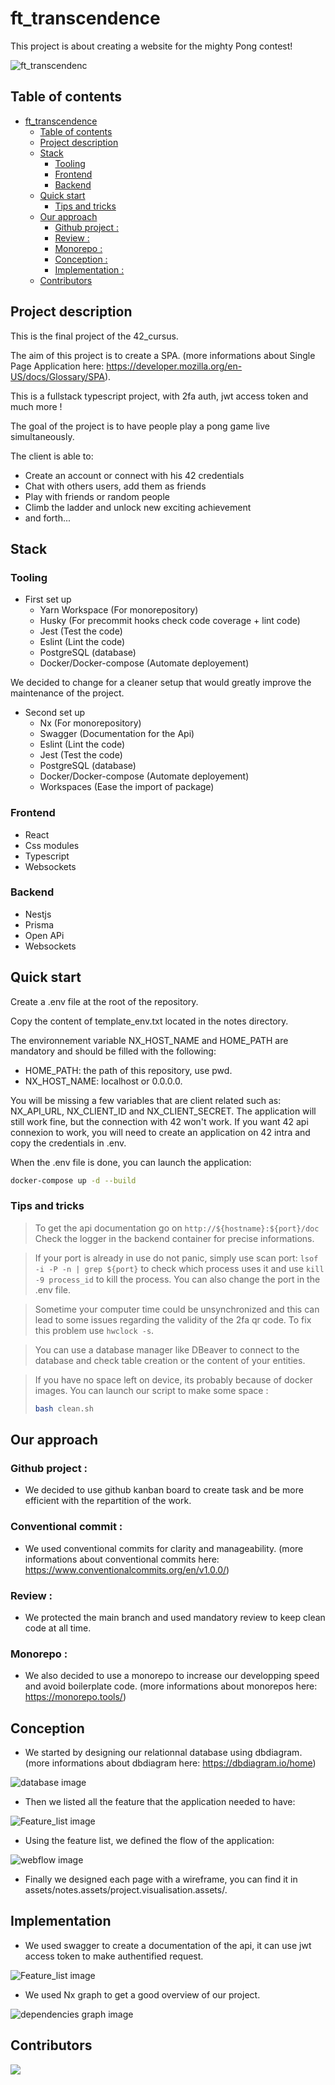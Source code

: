 # ft_transcendence

This project is about creating a website for the mighty Pong contest!

![ft_transcendenc](./assets/notes.assets/transcendence_welcome_page.gif)

## Table of contents
- [ft\_transcendence](#ft_transcendence)
	- [Table of contents](#table-of-contents)
	- [Project description](#project-description)
	- [Stack](#stack)
		- [Tooling](#tooling)
		- [Frontend](#frontend)
		- [Backend](#backend)
	- [Quick start](#quick-start)
		- [Tips and tricks](#tips-and-tricks)
	- [Our approach](#our-approach)
		- [Github project :](#github-project-)
		- [Review :](#review-)
		- [Monorepo :](#monorepo-)
		- [Conception :](#conception)
		- [Implementation :](#implementation)
	- [Contributors](#contributors)

## Project description

This is the final project of the 42_cursus. 

The aim of this project is to create a SPA. (more informations about Single Page Application here: https://developer.mozilla.org/en-US/docs/Glossary/SPA).

This is a fullstack typescript project, with 2fa auth, jwt access token and much more !

The goal of the project is to have people play a pong game live simultaneously. 

The client is able to:
 - Create an account or connect with his 42 credentials
 - Chat with others users, add them as friends
 - Play with friends or random people
 - Climb the ladder and unlock new exciting achievement
 - and forth...


## Stack

### Tooling

- First set up
  - Yarn Workspace (For monorepository)
  - Husky (For precommit hooks check code coverage + lint code)
  - Jest (Test the code)
  - Eslint (Lint the code)
  - PostgreSQL (database)
  - Docker/Docker-compose (Automate deployement)

We decided to change for a cleaner setup that would greatly improve the maintenance of the project.

- Second set up
  - Nx (For monorepository)
  - Swagger (Documentation for the Api)
  - Eslint (Lint the code)
  - Jest (Test the code)
  - PostgreSQL (database)
  - Docker/Docker-compose (Automate deployement)
  - Workspaces (Ease the import of package)

### Frontend

- React
- Css modules
- Typescript
- Websockets

### Backend

- Nestjs
- Prisma
- Open APi
- Websockets

## Quick start

Create a .env file at the root of the repository.

Copy the content of template_env.txt located in the notes directory.

The environnement variable NX_HOST_NAME and HOME_PATH are mandatory and should be filled with the following:
- HOME_PATH: the path of this repository, use pwd.
- NX_HOST_NAME: localhost or 0.0.0.0.

You will be missing a few variables that are client related such as: NX_API_URL, NX_CLIENT_ID and NX_CLIENT_SECRET. The application will still work fine, but the connection with 42 won't work. If you want 42 api connexion to work, you will need to create an application on 42 intra and copy the credentials in .env.

When the .env file is done, you can launch the application:

```bash
docker-compose up -d --build
```

### Tips and tricks

> To get the api documentation go on `http://${hostname}:${port}/doc`
Check the logger in the backend container for precise informations.

> If your port is already in use do not panic, simply use scan port: `lsof -i -P -n | grep ${port}` to check which process uses it and use `kill -9 process_id` to kill the process. You can also change the port in the .env file.

> Sometime your computer time could be unsynchronized and this can lead to some issues regarding the validity of the 2fa qr code. To fix this problem use `hwclock -s`.

> You can use a database manager like DBeaver to connect to the database and check table creation or the content of your entities.

> If you have no space left on device, its probably because of docker images. You can launch our script to make some space :
> ```bash
> bash clean.sh
> ```

## Our approach

### Github project :
- We decided to use github kanban board to create task and be more efficient with the repartition of the work.

### Conventional commit :
- We used conventional commits for clarity and manageability. (more informations about conventional commits here: https://www.conventionalcommits.org/en/v1.0.0/)

### Review :
- We protected the main branch and used mandatory review to keep clean code at all time.

### Monorepo :
- We also decided to use a monorepo to increase our developping speed and avoid boilerplate code. (more informations about monorepos here: https://monorepo.tools/)

## Conception

- We started by designing our relationnal database using dbdiagram. (more informations about dbdiagram here: https://dbdiagram.io/home)

![database image](./assets/notes.assets/project.visualisation.assets/database.png)

- Then we listed all the feature that the application needed to have:

![Feature_list image](./assets/notes.assets/project.visualisation.assets/feature_list.png)

- Using the feature list, we defined the flow of the application:

![webflow image](./assets/notes.assets/project.visualisation.assets/webflow.png)

- Finally we designed each page with a wireframe, you can find it in assets/notes.assets/project.visualisation.assets/.

## Implementation

- We used swagger to create a documentation of the api, it can use jwt access token to make authentified request.

![Feature_list image](./assets/notes.assets/project.visualisation.assets/swagger_doc.png)

- We used Nx graph to get a good overview of our project.
  
![dependencies graph image](./assets/notes.assets/project.visualisation.assets/dependencies_graph.png)

## Contributors

<a href="https://github.com/nabitbol/ft_transcendence/graphs/contributors">
  <img src="https://contrib.rocks/image?repo=nabitbol/ft_transcendence" />
</a>
